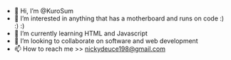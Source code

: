 - 👋 Hi, I’m @KuroSum
- 👀 I’m interested in anything that has a motherboard and runs on code :) :) :)
- 🌱 I’m currently learning HTML and Javascript
- 💞️ I’m looking to collaborate on software and web development
- 📫 How to reach me >> nickydeuce198@gmail.com

<!---
KuroSum/KuroSum is a ✨ special ✨ repository because its `README.md` (this file) appears on your GitHub profile.
You can click the Preview link to take a look at your changes.
--->
